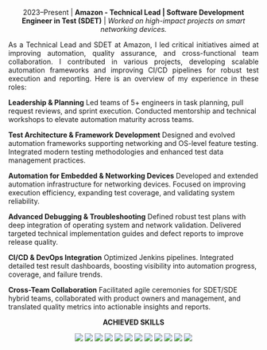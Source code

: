 <p align="center"> 2023–Present | <b>Amazon - Technical Lead | Software Development Engineer in Test (SDET)</b> | <i>Worked on high-impact projects on smart networking devices.</i> </p> <p align="justify"> As a Technical Lead and SDET at Amazon, I led critical initiatives aimed at improving automation, quality assurance, and cross-functional team collaboration. I contributed in various projects, developing scalable automation frameworks and improving CI/CD pipelines for robust test execution and reporting. Here is an overview of my experience in these roles:

<b>Leadership & Planning</b> Led teams of 5+ engineers in task planning, pull request reviews, and sprint execution. Conducted mentorship and technical workshops to elevate automation maturity across teams.

<b>Test Architecture & Framework Development</b> Designed and evolved automation frameworks supporting networking and OS-level feature testing. Integrated modern testing methodologies and enhanced test data management practices.

<b>Automation for Embedded & Networking Devices</b> Developed and extended automation infrastructure for networking devices. Focused on improving execution efficiency, expanding test coverage, and validating system reliability.

<b>Advanced Debugging & Troubleshooting</b> Defined robust test plans with deep integration of operating system and network validation. Delivered targeted technical implementation guides and defect reports to improve release quality.

<b>CI/CD & DevOps Integration</b> Optimized Jenkins pipelines. Integrated detailed test result dashboards, boosting visibility into automation progress, coverage, and failure trends.

<b>Cross-Team Collaboration</b> Facilitated agile ceremonies for SDET/SDE hybrid teams, collaborated with product owners and management, and translated quality metrics into actionable insights and reports.

<p align="center"> <b>ACHIEVED SKILLS</b> </p>


<div align="center">

<img src="https://img.shields.io/badge/Team%20Leadership-0052CC?style=for-the-badge&logo=amazon" />
<img src="https://img.shields.io/badge/Test%20Architecture-68A063?style=for-the-badge" />
<img src="https://img.shields.io/badge/Networking%20Testing-1DA1F2?style=for-the-badge" />
<img src="https://img.shields.io/badge/Embedded%20QA-F56F00?style=for-the-badge" />
<img src="https://img.shields.io/badge/Python-306998?style=for-the-badge&logo=python" />
<img src="https://img.shields.io/badge/Pytest-0A9EDC?style=for-the-badge" />
<img src="https://img.shields.io/badge/Jenkins-CC0000?style=for-the-badge&logo=jenkins" />
<img src="https://img.shields.io/badge/Shell%20Scripting-8E44AD?style=for-the-badge" />
<img src="https://img.shields.io/badge/Jira-0052CC?style=for-the-badge&logo=jira" />
<img src="https://img.shields.io/badge/API%20Testing-3178C6?style=for-the-badge" />
<img src="https://img.shields.io/badge/CI%2FCD-AF6DBD?style=for-the-badge" />
<img src="https://img.shields.io/badge/Cross--functional%20Agile-FF9900?style=for-the-badge" />

</div>
